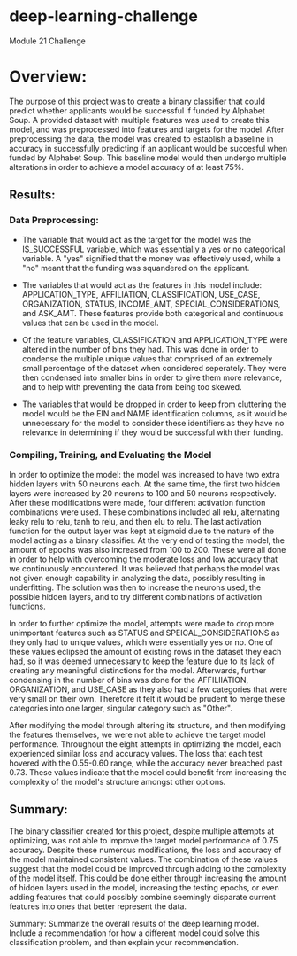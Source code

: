 # deep-learning-challenge
Module 21 Challenge

# Overview:
The purpose of this project was to create a binary classifier that could predict whether applicants would be successful if funded by Alphabet Soup. A provided dataset with multiple features was used to create this model, and was preprocessed into features and targets for the model. After preprocessing the data, the model was created to establish a baseline in accuracy in successfully predicting if an applicant would be succesful when funded by Alphabet Soup. This baseline model would then undergo multiple alterations in order to achieve a model accuracy of at least 75%.

## Results: 

### Data Preprocessing: 
- The variable that would act as the target for the model was the IS_SUCCESSFUL variable, which was essentially a yes or no categorical variable. A "yes" signified that the money was effectively used, while a "no" meant that the funding was squandered on the applicant.

- The variables that would act as the features in this model include: APPLICATION_TYPE, AFFILIATION, CLASSIFICATION, USE_CASE, ORGANIZATION, STATUS, INCOME_AMT, SPECIAL_CONSIDERATIONS, and ASK_AMT. These features provide both categorical and continuous values that can be used in the model.

- Of the feature variables, CLASSIFICATION and APPLICATION_TYPE were altered in the number of bins they had. This was done in order to condense the multiple unique values that comprised of an extremely small percentage of the dataset when considered seperately. They were then condensed into smaller bins in order to give them more relevance, and to help with preventing the data from being too skewed. 

- The variables that would be dropped in order to keep from cluttering the model would be the EIN and NAME identification columns, as it would be unnecessary for the model to consider these identifiers as they have no relevance in determining if they would be successful with their funding.
  
### Compiling, Training, and Evaluating the Model

In order to optimize the model: the model was increased to have two extra hidden layers with 50 neurons each. At the same time, the first two hidden layers were increased by 20 neurons to 100 and 50 neurons respectively. After these modifications were made, four different activation function combinations were used. These combinations included all relu, alternating leaky relu to relu, tanh to relu, and then elu to relu. The last activation function for the output layer was kept at sigmoid due to the nature of the model acting as a binary classifier. At the very end of testing the model, the amount of epochs was also increased from 100 to 200. These were all done in order to help with overcoming the moderate loss and low accuracy that we continuously encountered. It was believed that perhaps the model was not given enough capability in analyzing the data, possibly resulting in underfitting. The solution was then to increase the neurons used, the possible hidden layers, and to try different combinations of activation functions. 

In order to further optimize the model, attempts were made to drop more unimportant features such as STATUS and SPEICAL_CONSIDERATIONS as they only had to unique values, which were essentially yes or no. One of these values eclipsed the amount of existing rows in the dataset they each had, so it was deemed unnecessary to keep the feature due to its lack of creating any meaningful distinctions for the model. Afterwards, further condensing in the number of bins was done for the AFFILIIATION, ORGANIZATION, and USE_CASE as they also had a few categories that were very small on their own. Therefore it felt it would be prudent to merge these categories into one larger, singular category such as "Other".

After modifying the model through altering its structure, and then modifying the features themselves, we were not able to achieve the target model performance. Throughout the eight attempts in optimizing the model, each experienced similar loss and accuracy values. The loss that each test hovered with the 0.55-0.60 range, while the accuracy never breached past 0.73. These values indicate that the model could benefit from increasing the complexity of the model's structure amongst other options.

## Summary:
The binary classifier created for this project, despite multiple attempts at optimizing, was not able to improve the target model performance of 0.75 accuracy. Despite these numerous modifications, the loss and accuracy of the model maintained consistent values. The combination of these values suggest that the model could be improved through adding to the complexity of the model itself. This could be done either through increasing the amount of hidden layers used in the model, increasing the testing epochs, or even adding features that could possibly combine seemingly disparate current features into ones that better represent the data.

Summary: Summarize the overall results of the deep learning model. Include a recommendation for how a different model could solve this classification problem, and then explain your recommendation.
